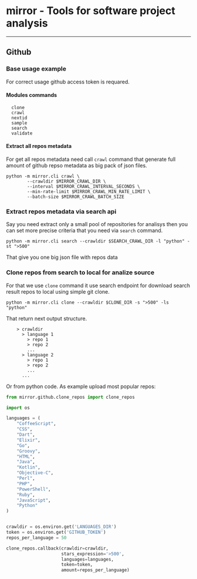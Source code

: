 # mirror - Tools for software project analysis




___

## Github

### Base usage example

For correct usage github access token is requared.


#### Modules commands
```
  clone     
  crawl     
  nextid    
  sample    
  search    
  validate  
```



#### Extract all repos metadata

For get all repos metadata need call `crawl` command that generate full amount of github repso metadata as big pack of json files.

```
python -m mirror.cli crawl \
        --crawldir $MIRROR_CRAWL_DIR \
        --interval $MIRROR_CRAWL_INTERVAL_SECONDS \
        --min-rate-limit $MIRROR_CRAWL_MIN_RATE_LIMIT \
        --batch-size $MIRROR_CRAWL_BATCH_SIZE
```

### Extract repos metadata via search api

Say you need extract only a small pool of repositories for analisys then you can set more precise criteria that you need via `search` command.

```
python -m mirror.cli search --crawldir $SEARCH_CRAWL_DIR -l "python" -st ">500"
```

That give you one big json file with repos data


### Clone repos from search to local for analize source

For that we use `clone` command it use search endpoint for download search result repos to local using simple git clone.
```
python -m mirror.cli clone --crawldir $CLONE_DIR -s ">500" -ls "python"
```

That return next output structure.

```
    > crawldir
      > language 1
        > repo 1
        > repo 2
        ...
      > language 2
        > repo 1
        > repo 2
        ...
      ...
```
Or from python code. As example upload most popular repos:
```python
from mirror.github.clone_repos import clone_repos

import os 

languages = (
    "CoffeeScript",
    "CSS",
    "Dart",
    "Elixir",
    "Go",
    "Groovy",
    "HTML",
    "Java",
    "Kotlin",
    "Objective-C",
    "Perl",
    "PHP",
    "PowerShell",
    "Ruby",
    "JavaScript",
    "Python"
)


crawldir = os.environ.get('LANGUAGES_DIR')
token = os.environ.get('GITHUB_TOKEN')
repos_per_language = 50

clone_repos.callback(crawldir=crawldir,
                     stars_expression='>500',
                     languages=languages,
                     token=token,
                     amount=repos_per_language)
```

